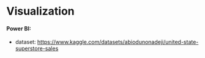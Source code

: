 # Visualization
#### Power BI: 
- dataset: https://www.kaggle.com/datasets/abiodunonadeji/united-state-superstore-sales 
